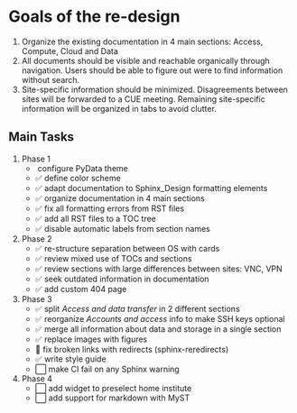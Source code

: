 # Goals of the re-design

1. Organize the existing documentation in 4 main sections: Access, Compute,
   Cloud and Data
2. All documents should be visible and reachable organically through
   navigation. Users should be able to figure out were to find information
   without search.
3. Site-specific information should be minimized. Disagreements between sites
   will be forwarded to a CUE meeting. Remaining site-specific information will
   be organized in tabs to avoid clutter.

## Main Tasks

1. Phase 1
   * ️ configure PyData theme
   * ️✅ define color scheme
   * ✅ adapt documentation to Sphinx_Design formatting elements
   * ✅ organize documentation in 4 main sections
   * ✅ fix all formatting errors from RST files
   * ✅ add all RST files to a TOC tree
   * ✅ disable automatic labels from section names
2. Phase 2
   * ✅ re-structure separation between OS with cards
   * ✅ review mixed use of TOCs and sections
   * ✅ review sections with large differences between sites: VNC, VPN
   * ✅ seek outdated information in documentation
   * ✅ add custom 404 page
3. Phase 3
   * ✅ split _Access and data transfer_ in 2 different sections
   * ✅ reorganize _Accounts and access_ info to make SSH keys optional
   * ✅ merge all information about data and storage in a single section
   * ✅ replace images with figures
   * 🔄 fix broken links with redirects (sphinx-reredirects)
   * ✅ write style guide
   * ⬜ make CI fail on any Sphinx warning
4. Phase 4
   * ⬜ add widget to preselect home institute
   * ⬜ add support for markdown with MyST

